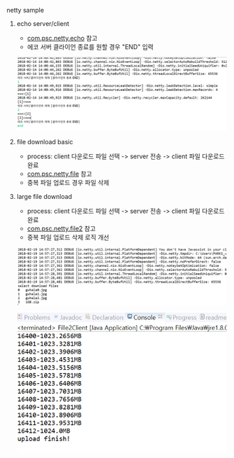 netty sample

1. echo server/client 
	- [com.psc.netty.echo](src/com/psc/netty/echo) 참고
	- 에코 서버 클라이언 종료를 원할 경우 "END" 입력
	
	![screenshot](https://github.com/parkseungchul/javaSample/blob/master/nettySample/img/echoClient.png?raw=true) 
	
2. file download basic
	- process: client 다운로드 파일 선택 -> server 전송 -> client 파일 다운로드 완료   
	- [com.psc.netty.file](src/com/psc/netty/file) 참고
	- 중복 파일 업로드 경우 파일 삭제

3. large file download
	- process: client 다운로드 파일 선택 -> server 전송 -> client 파일 다운로드 완료   
	- [com.psc.netty.file2](src/com/psc/netty/file2) 참고
	- 중복 파일 업로드 삭제 로직 개선 	
	
	![screenshot](https://github.com/parkseungchul/javaSample/blob/master/nettySample/img/fileClient1.png?raw=true) 
	
	![screenshot](https://github.com/parkseungchul/javaSample/blob/master/nettySample/img/fileClient2.png?raw=true)
	